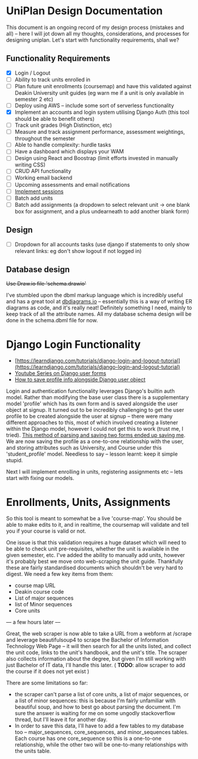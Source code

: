 # UniPlan Design Documentation
This document is an ongoing record of my design process (mistakes and all) – here I will jot down all my thoughts, considerations, and processes for designing uniplan. Let's start with functionality requirements, shall we?

## Functionality Requirements

- [X] Login / Logout
- [ ] Ability to track units enrolled in 
- [ ] Plan future unit enrollments (coursemap) and have this validated against Deakin University unit guides (eg warn me if a unit is only available in semester 2 etc)
- [ ] Deploy using AWS – include some sort of serverless functionality
- [X] Implement an accounts and login system utilising Django Auth (this tool should be able to benefit others)
- [ ] Track unit grades (High Distinction, etc)
- [ ] Measure and track assignment performance, assessment weightings, throughout the semester 
- [ ] Able to handle complexity: hurdle tasks
- [ ] Have a dashboard which displays your WAM
- [ ] Design using React and Boostrap (limit efforts invested in manually writing CSS)
- [ ] CRUD API functionality
- [ ] Working email backend
- [ ] Upcoming assessments and email notifications
- [ ] [Implement sessions](https://www.youtube.com/watch?v=N-R5mT-nIDk)
- [ ] Batch add units
- [ ] Batch add assignments (a dropdown to select relevant unit -> one blank box for assignment, and a plus undearneath to add another blank form)

## Design 

- [ ] Dropdown for all accounts tasks (use django if statements to only show relevant links: eg don't show logout if not logged in)

## Database design

<s>Use Draw.io file 'schema.drawio'</s>

I've stumbled upon the dbml markup language which is incredibly useful and has a great tool at [dbdiagrams.io](https://dbdiagrams.io) – essentially this is a way of writing ER diagrams as code, and it's really neat! Definitely something I need, mainly to keep track of all the attribute names. All my database schema design will be done in the schema.dbml file for now. 

# Django Login Functionality

- [https://learndjango.com/tutorials/django-login-and-logout-tutorial](https://learndjango.com/tutorials/django-login-and-logout-tutorial)
- [Youtube Series on Django user forms](https://www.youtube.com/watch?v=Nxgi4qF6i1Q&list=PLCC34OHNcOtr025c1kHSPrnP18YPB-NFi&index=24)
- [How to save profile info alongside Django user object](https://simpleisbetterthancomplex.com/tutorial/2016/07/22/how-to-extend-django-user-model.html)

Login and authentication functionality leverages Django's builtin auth model. Rather than modifying the base user class there is a supplementary model 'profile' which has its own form and is saved alongside the user object at signup. It turned out to be incredibly challenging to get the user profile to be created alongside the user at signup – there were many different approaches to this, most of which involved creating a listener within the Django model, however I could not get this to work (trust me, I tried). [This method of parsing and saving two forms ended up saving me](https://youtu.be/Tja4I_rgspI). We are now saving the profile as a one-to-one relationship with the user, and storing attributes such as University, and Course under this 'student_profile' model. Needless to say – lesson learnt: keep it simple stupid. 

Next I will implement enrolling in units, registering assignments etc – lets start with fixing our models.

# Enrollments, Units, Assignments

So this tool is meant to somewhat be a live 'course-map'. You should be able to make edits to it, and in realtime, the coursemap will validate and tell you if your course is valid or not. 

One issue is that this validation requires a huge dataset which will need to be able to check unit pre-requisites, whether the unit is available in the given semester, etc. I've added the ability to manually add units, however it's probably best we move onto web-scraping the unit guide. Thankfully these are fairly standardised documents which shouldn't be very hard to digest. We need a few key items from them: 

* course map URL
* Deakin course code
* List of major sequences
* list of Minor sequences
* Core units

–– a few hours later ––

Great, the web scraper is now able to take a URL from a webform at /scrape and leverage beautifulsoup4 to scrape the Bachelor of Information Technology Web Page – it will then search for all the units listed, and collect the unit code, links to the unit's handbook, and the unit's title. The scraper also collects information about the degree, but given I'm still working with just Bachelor of IT data, I'll handle this later. ( **TODO**: allow scraper to add the course if it does not yet exist )

There are some limitations so far: 
-  the scraper can't parse a list of core units, a list of major sequences, or a list of minor sequences: this is because I'm fairly unfamiliar with beautiful soup, and how to best go about parsing the document. I'm sure the answer is waiting for me on some ungodly stackoverflow thread, but I'll leave it for another day. 
-  In order to save this data, I'll have to add a few tables to my database too – major_sequences, core_sequences, and minor_sequences tables. Each course has one core_sequence so this is a one-to-one relationship, while the other two will be one-to-many relationships with the units table.